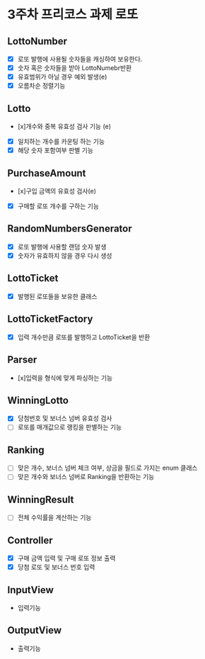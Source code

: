 # 3주차 프리코스 과제 로또


## LottoNumber
- [x] 로또 발행에 사용될 숫자들을 캐싱하여 보유한다.
- [x] 숫자 혹은 숫자들을 받아 LottoNumebr반환
- [x] 유효범위가 아닐 경우 예외 발생(e)
- [x] 오름차순 정렬기능

## Lotto
- [x]개수와 중복 유효성 검사 기능 (e)
- [x] 일치하는 개수를 카운팅 하는 기능
- [x] 해당 숫자 포함여부 판별 기능

## PurchaseAmount
- [x]구입 금액의 유효성 검사(e)
- [x] 구매할 로또 개수를 구하는 기능

## RandomNumbersGenerator
- [x] 로또 발행에 사용할 랜덤 숫자 발생
- [x] 숫자가 유효하지 않을 경우 다시 생성

## LottoTicket
- [x] 발행된 로또들을  보유한 클래스

## LottoTicketFactory
- [x] 입력 개수만큼 로또를 발행하고 LottoTicket을 반환

## Parser
- [x]입력을 형식에 맞게 파싱하는 기능

## WinningLotto
- [x] 당첨번호 및 보너스 넘버 유효성 검사
- [ ] 로또를 매개값으로 랭킹을 판별하는 기능

## Ranking
- [ ] 맞은 개수, 보너스 넘버 체크 여부, 상금을 필드로 가지는 enum 클래스
- [ ] 맞은 개수와 보너스 넘버로 Ranking을 반환하는 기능

## WinningResult
- [ ] 전체 수익률을 계산하는 기능

## Controller
- [x] 구매 금액 입력 및 구매 로또 정보 출력
- [x] 당첨 로또 및 보너스 번호 입력

## InputView
- 입력기능

## OutputView
- 출력기능


